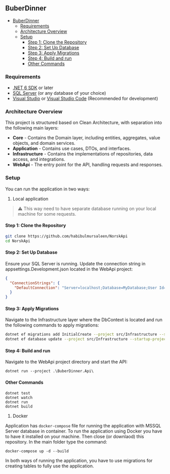 ## BuberDinner

- [BuberDinner](#buberdinner)
  - [Requirements](#requirements)
  - [Architecture Overview](#architecture-overview)
  - [Setup](#setup)
    - [Step 1: Clone the Repository](#step-1-clone-the-repository)
    - [Step 2: Set Up Database](#step-2-set-up-database)
    - [Step 3: Apply Migrations](#step-3-apply-migrations)
    - [Step 4: Build and run](#step-4-build-and-run)
    - [Other Commands](#other-commands)


### Requirements

- [.NET 6 SDK](https://dotnet.microsoft.com/download/dotnet/6.0) or later
- [SQL Server](https://www.microsoft.com/en-us/sql-server/sql-server-downloads) (or any database of your choice)
- [Visual Studio](https://visualstudio.microsoft.com/) or [Visual Studio Code](https://code.visualstudio.com/) (Recommended for development)

### Architecture Overview

This project is structured based on Clean Architecture, with separation into the following main layers:

- **Core** - Contains the Domain layer, including entities, aggregates, value objects, and domain services.
- **Application** - Contains use cases, DTOs, and interfaces.
- **Infrastructure** - Contains the implementations of repositories, data access, and integrations.
- **WebApi** - The entry point for the API, handling requests and responses.


### Setup
You can run the application in two ways:
1. Local application
> ⚠️ This way need to have separate database running on your local machine for some requests.


####  Step 1: Clone the Repository

```bash
git clone https://github.com/habibulmursaleen/NorskApi
cd NorskApi
```

####  Step 2: Set Up Database
Ensure your SQL Server is running. Update the connection string in appsettings.Development.json located in the WebApi project:
```json
{
  "ConnectionStrings": {
    "DefaultConnection": "Server=localhost;Database=MyDatabase;User Id=your-username;Password=your-password;"
  }
}

```

####  Step 3: Apply Migrations
Navigate to the Infrastructure layer where the DbContext is located and run the following commands to apply migrations:
```bash
dotnet ef migrations add InitialCreate --project src/Infrastructure --startup-project src/WebApi
dotnet ef database update --project src/Infrastructure --startup-project src/WebApi
```

#### Step 4: Build and run
Navigate to the WebApi project directory and start the API:

```
dotnet run --project .\BuberDinner.Api\
```

#### Other Commands

```
dotnet test
dotnet watch
dotnet run
dotnet build
```


1. Docker

Application has `docker-compose` file for running the application with MSSQL Server database in container. 
To run the application using Docker you have to have it installed on your machine. Then close (or downlaod) this repository. 
In the main folder type the command:
```
docker-compose up -d --build
```

In both ways of running the application, you have to use migrations for creating tables to fully use the application.
